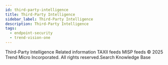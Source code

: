 ```yaml
---
id: third-party-intelligence
title: Third-Party Intelligence
sidebar_label: Third-Party Intelligence
description: Third-Party Intelligence
tags:
  - endpoint-security
  - trend-vision-one
---
```


 Third-Party Intelligence Related information TAXII feeds MISP feeds © 2025 Trend Micro Incorporated. All rights reserved.Search Knowledge Base